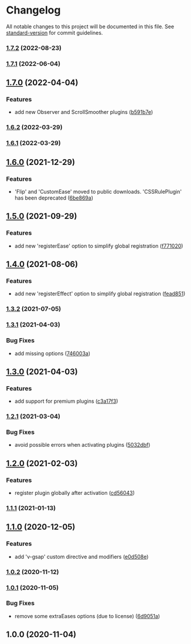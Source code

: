 # Changelog

All notable changes to this project will be documented in this file. See [standard-version](https://github.com/conventional-changelog/standard-version) for commit guidelines.

### [1.7.2](https://github.com/ivodolenc/nuxt-gsap-module/compare/v1.7.1...v1.7.2) (2022-08-23)

### [1.7.1](https://github.com/ivodolenc/nuxt-gsap-module/compare/v1.7.0...v1.7.1) (2022-06-04)

## [1.7.0](https://github.com/ivodolenc/nuxt-gsap-module/compare/v1.6.2...v1.7.0) (2022-04-04)

### Features

- add new Observer and ScrollSmoother plugins ([b591b7e](https://github.com/ivodolenc/nuxt-gsap-module/commit/b591b7ecc4c05ebcd1f8bb04ad34707544730e5b))

### [1.6.2](https://github.com/ivodolenc/nuxt-gsap-module/compare/v1.6.1...v1.6.2) (2022-03-29)

### [1.6.1](https://github.com/ivodolenc/nuxt-gsap-module/compare/v1.6.0...v1.6.1) (2022-03-29)

## [1.6.0](https://github.com/ivodolenc/nuxt-gsap-module/compare/v1.5.0...v1.6.0) (2021-12-29)

### Features

- 'Flip' and 'CustomEase' moved to public downloads. 'CSSRulePlugin' has been deprecated ([6be869a](https://github.com/ivodolenc/nuxt-gsap-module/commit/6be869a681fe19d9ceba2ef1f7908555bf3ff5c5))

## [1.5.0](https://github.com/ivodolenc/nuxt-gsap-module/compare/v1.4.0...v1.5.0) (2021-09-29)

### Features

- add new 'registerEase' option to simplify global registration ([f771020](https://github.com/ivodolenc/nuxt-gsap-module/commit/f771020eb0ca6c4b60236b8efbb044a6a5426d4a))

## [1.4.0](https://github.com/ivodolenc/nuxt-gsap-module/compare/v1.3.2...v1.4.0) (2021-08-06)

### Features

- add new 'registerEffect' option to simplify global registration ([fead851](https://github.com/ivodolenc/nuxt-gsap-module/commit/fead851abfd1e5cd262d92c14aad6aff971a20a4))

### [1.3.2](https://github.com/ivodolenc/nuxt-gsap-module/compare/v1.3.1...v1.3.2) (2021-07-05)

### [1.3.1](https://github.com/ivodolenc/nuxt-gsap-module/compare/v1.3.0...v1.3.1) (2021-04-03)

### Bug Fixes

- add missing options ([746003a](https://github.com/ivodolenc/nuxt-gsap-module/commit/746003a47aecb0ebcca8362de9379e8aaf14921f))

## [1.3.0](https://github.com/ivodolenc/nuxt-gsap-module/compare/v1.2.1...v1.3.0) (2021-04-03)

### Features

- add support for premium plugins ([c3a17f3](https://github.com/ivodolenc/nuxt-gsap-module/commit/c3a17f346a27b7c9ce32c62bf0321e50e01def31))

### [1.2.1](https://github.com/ivodolenc/nuxt-gsap-module/compare/v1.2.0...v1.2.1) (2021-03-04)

### Bug Fixes

- avoid possible errors when activating plugins ([5032dbf](https://github.com/ivodolenc/nuxt-gsap-module/commit/5032dbfa04c30c957cdd37b90a975ea2fa7e32d3))

## [1.2.0](https://github.com/ivodolenc/nuxt-gsap-module/compare/v1.1.1...v1.2.0) (2021-02-03)

### Features

- register plugin globally after activation ([cd56043](https://github.com/ivodolenc/nuxt-gsap-module/commit/cd56043a1d2e15cefebeafd2c2d308949df594a8))

### [1.1.1](https://github.com/ivodolenc/nuxt-gsap-module/compare/v1.1.0...v1.1.1) (2021-01-13)

## [1.1.0](https://github.com/ivodolenc/nuxt-gsap-module/compare/v1.0.2...v1.1.0) (2020-12-05)

### Features

- add 'v-gsap' custom directive and modifiers ([e0d508e](https://github.com/ivodolenc/nuxt-gsap-module/commit/e0d508ea99ee2e8c5fde3206c54228c16cfea3bb))

### [1.0.2](https://github.com/ivodolenc/nuxt-gsap-module/compare/v1.0.1...v1.0.2) (2020-11-12)

### [1.0.1](https://github.com/ivodolenc/nuxt-gsap-module/compare/v1.0.0...v1.0.1) (2020-11-05)

### Bug Fixes

- remove some extraEases options (due to license) ([6d9051a](https://github.com/ivodolenc/nuxt-gsap-module/commit/6d9051a9b76fcbbfcd1d2f2e0f63ced98362c461))

## 1.0.0 (2020-11-04)
